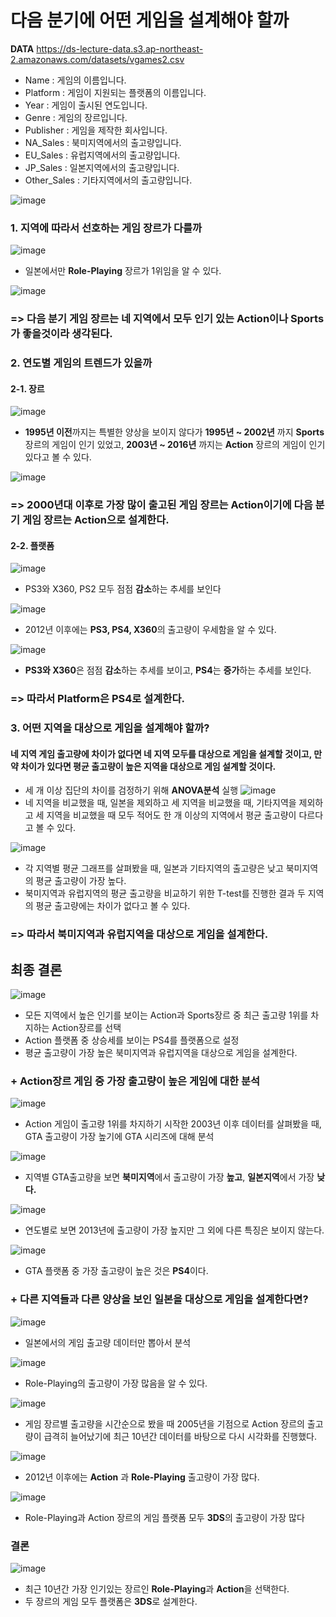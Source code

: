 # 다음 분기에 어떤 게임을 설계해야 할까

**DATA**
 https://ds-lecture-data.s3.ap-northeast-2.amazonaws.com/datasets/vgames2.csv
* Name : 게임의 이름입니다.
* Platform : 게임이 지원되는 플랫폼의 이름입니다.
* Year : 게임이 출시된 연도입니다.
* Genre : 게임의 장르입니다.
* Publisher : 게임을 제작한 회사입니다.
* NA_Sales : 북미지역에서의 출고량입니다.
* EU_Sales : 유럽지역에서의 출고량입니다.
* JP_Sales : 일본지역에서의 출고량입니다.
* Other_Sales : 기타지역에서의 출고량입니다.

![image](https://user-images.githubusercontent.com/99347825/202903450-7cbe0623-0a6c-474b-9313-af31cbf75917.png)
### 1. 지역에 따라서 선호하는 게임 장르가 다를까
![image](https://user-images.githubusercontent.com/99347825/202903507-b737ea37-673e-4227-a991-8c5fcd6f04e2.png)
* 일본에서만 **Role-Playing** 장르가 1위임을 알 수 있다.

![image](https://user-images.githubusercontent.com/99347825/202903604-27d007b9-a279-4031-9c43-aac4391bf472.png)
### => 다음 분기 게임 장르는 네 지역에서 모두 인기 있는 **Action**이나 **Sports** 가 좋을것이라 생각된다.

### 2. 연도별 게임의 트렌드가 있을까
#### 2-1. 장르
![image](https://user-images.githubusercontent.com/99347825/202903693-f3f17784-3f98-482c-9951-39f3db870779.png)
* **1995년 이전**까지는 특별한 양상을 보이지 않다가
**1995년 ~ 2002년** 까지 **Sports** 장르의 게임이 인기 있었고, 
**2003년 ~ 2016년** 까지는 **Action** 장르의 게임이 인기 있다고 볼 수 있다. 

![image](https://user-images.githubusercontent.com/99347825/202903749-4373b1ba-69e9-4c3b-ab12-cc9d489460aa.png)
### => 2000년대 이후로 가장 많이 출고된 게임 장르는 Action이기에 **다음 분기 게임 장르는 Action**으로 설계한다.

#### 2-2. 플랫폼
![image](https://user-images.githubusercontent.com/99347825/202903821-8e3658c1-8780-4d2b-a0a3-d13bb35d502b.png)
* PS3와 X360, PS2 모두 점점 **감소**하는 추세를 보인다

![image](https://user-images.githubusercontent.com/99347825/202903875-468f92ef-9009-4c04-93c8-02d9043acad6.png)
* 2012년 이후에는 **PS3, PS4, X360**의 출고량이 우세함을 알 수 있다.

![image](https://user-images.githubusercontent.com/99347825/202903938-49bee3d3-8746-4191-a275-42f6537e7e95.png)
* **PS3와 X360**은 점점 **감소**하는 추세를 보이고, **PS4**는 **증가**하는 추세를 보인다.


### => 따라서 Platform은 PS4로 설계한다.

### 3. 어떤 지역을 대상으로 게임을 설계해야 할까?
#### 네 지역 게임 출고량에 차이가 없다면 네 지역 모두를 대상으로 게임을 설계할 것이고, 만약 차이가 있다면 평균 출고량이 높은 지역을 대상으로 게임 설계할 것이다.
* 세 개 이상 집단의 차이를 검정하기 위해 **ANOVA분석** 실행
![image](https://user-images.githubusercontent.com/99347825/202904151-59501064-d9a9-4291-9c13-bc5a6c08e3a6.png)
* 네 지역을 비교했을 때, 일본을 제외하고 세 지역을 비교했을 때, 기타지역을 제외하고 세 지역을 비교했을 때 모두 적어도 한 개 이상의 지역에서 평균 출고량이 다르다고 볼 수 있다.

![image](https://user-images.githubusercontent.com/99347825/202904288-55fe0ff9-51f9-4504-9d2f-d5956f5f480c.png)
* 각 지역별 평균 그래프를 살펴봤을 때, 일본과 기타지역의 출고량은 낮고 북미지역의 평균 출고량이 가장 높다.
* 북미지역과 유럽지역의 평균 출고량을 비교하기 위한 T-test를 진행한 결과 두 지역의 평균 출고량에는 차이가 없다고 볼 수 있다.

### => 따라서 북미지역과 유럽지역을 대상으로 게임을 설계한다.

## 최종 결론
![image](https://user-images.githubusercontent.com/99347825/202904375-7717dae5-45fa-4f0c-abf0-8d1a0dbf5f9a.png)
* 모든 지역에서 높은 인기를 보이는 Action과 Sports장르 중 최근 출고량 1위를 차지하는 Action장르를 선택
* Action 플랫폼 중 상승세를 보이는 PS4를 플랫폼으로 설정
* 평균 출고량이 가장 높은 북미지역과 유럽지역을 대상으로 게임을 설계한다.


### + Action장르 게임 중 가장 출고량이 높은 게임에 대한 분석
![image](https://user-images.githubusercontent.com/99347825/202904528-d008f2ba-08bb-4570-98d3-b1d003b7cb51.png)
* Action 게임이 출고량 1위를 차지하기 시작한 2003년 이후 데이터를 살펴봤을 때, GTA 출고량이 가장 높기에 GTA 시리즈에 대해 분석

![image](https://user-images.githubusercontent.com/99347825/202904615-cfcabc1c-8188-4d6f-b474-a68888842954.png)
* 지역별 GTA출고량을 보면 **북미지역**에서 출고량이 가장 **높고**, **일본지역**에서 가장 **낮다.**

![image](https://user-images.githubusercontent.com/99347825/202904687-7d62aefd-7778-4102-ae3f-4208435b3559.png)
* 연도별로 보면 2013년에 출고량이 가장 높지만 그 외에 다른 특징은 보이지 않는다.

![image](https://user-images.githubusercontent.com/99347825/202904725-c6b2e2de-1147-4386-988e-24aca1dea10a.png)
* GTA 플랫폼 중 가장 출고량이 높은 것은 **PS4**이다.

### + 다른 지역들과 다른 양상을 보인 일본을 대상으로 게임을 설계한다면?
![image](https://user-images.githubusercontent.com/99347825/202904792-a2cd6cdc-945b-4fdf-a821-14b4f0ab041c.png)
* 일본에서의 게임 출고량 데이터만 뽑아서 분석

![image](https://user-images.githubusercontent.com/99347825/202904843-b806d8c7-df12-4047-81be-85291759705b.png)
* Role-Playing의 출고량이 가장 많음을 알 수 있다.

![image](https://user-images.githubusercontent.com/99347825/202904897-3715b788-6235-4fdd-a7ef-781a6b0f2944.png)
* 게임 장르별 출고량을 시간순으로 봤을 때 2005년을 기점으로 Action 장르의 출고량이 급격히 늘어났기에 최근 10년간 데이터를 바탕으로 다시 시각화를 진행했다.

![image](https://user-images.githubusercontent.com/99347825/202904954-de13eabd-eb75-48d1-847f-89d793cc0f14.png)
* 2012년 이후에는 **Action** 과 **Role-Playing** 출고량이 가장 많다.

![image](https://user-images.githubusercontent.com/99347825/202905020-17188013-9277-4172-a334-e61785fdb65c.png)
* Role-Playing과 Action 장르의 게임 플랫폼 모두 **3DS**의 출고량이 가장 많다


### 결론
![image](https://user-images.githubusercontent.com/99347825/202905078-1700b288-6a9f-4e33-82d7-2fe035e7951b.png)
* 최근 10년간 가장 인기있는 장르인 **Role-Playing**과 **Action**을 선택한다.
* 두 장르의 게임 모두 플랫폼은 **3DS**로 설계한다.

